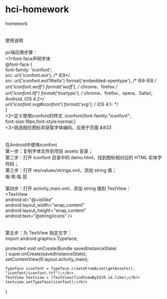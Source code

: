 # hci-homework
homework</br></br></br>
使用说明
</br></br>
pc端应用步骤：</br>
<1>font-face声明字体</br>
@font-face {</br>
    font-family: 'iconfont';</br>
    src: url('iconfont.eot'); /* IE9*/</br>
    src: url('iconfont.eot?#iefix') format('embedded-opentype'), /* IE6-IE8 */</br>
    url('iconfont.woff') format('woff'), /* chrome、firefox */</br>
    url('iconfont.ttf') format('truetype'), /* chrome、firefox、opera、Safari, Android, iOS 4.2+*/</br>
    url('iconfont.svg#iconfont') format('svg'); /* iOS 4.1- */</br>
}</br>
<2>定义使用iconfont的样式
.iconfont{font-family:"iconfont";</br>
font-size:16px;font-style:normal;}</br>
<3>挑选相应图标并获取字体编码，应用于页面
<i class="iconfont">&#33</i></br>
</br></br>
在Android中使用iconfont
</br>
第一步：复制字体文件到项目 assets 目录；
</br>
第二步：打开 iconfont 目录中的 demo.html，找到图标相对应的 HTML 实体字符码；
</br>
第三步：打开 res/values/strings.xml，添加 string 值；
</br>
<string name="icons">&#x3605; &#x35ad; &#x35ae; &#x35af;</string></br>
</br>
第四步：打开 activity_main.xml，添加 string 值到 TextView：
</br>
<TextView</br>
    android:id="@+id/like"</br>
    android:layout_width="wrap_content"</br>
    android:layout_height="wrap_content"</br>
    android:text="@string/icons" /></br>
</br>    
第五步：为 TextView 指定文字：
</br>
import android.graphics.Typeface;</br>
 
protected void onCreate(Bundle savedInstanceState)</br>
{
    super.onCreate(savedInstanceState);</br>
    setContentView(R.layout.activity_main);</br>
 
    Typeface iconfont = Typeface.createFromAsset(getAssets(), "iconfont/iconfont.ttf");</br>
    TextView textview = (TextView)findViewById(R.id.like);</br>
    textview.setTypeface(iconfont);</br>
}
